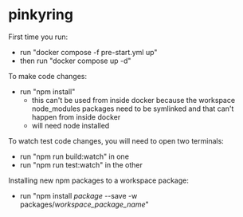 # pinkyring

First time you run:
- run "docker compose -f pre-start.yml up"
- then run "docker compose up -d"

To make code changes:
- run "npm install"
  - this can't be used from inside docker because the workspace node_modules packages need to be symlinked and that can't happen from inside docker
  - will need node installed

To watch test code changes, you will need to open two terminals:
- run "npm run build:watch" in one
- run "npm run test:watch" in the other

Installing new npm packages to a workspace package:
- run "npm install _package_ --save -w packages/_workspace_package_name_"